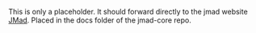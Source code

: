 This is only a placeholder. It should forward directly to the jmad website [JMad](https://jmads.io/). Placed in the docs folder of the jmad-core repo.
